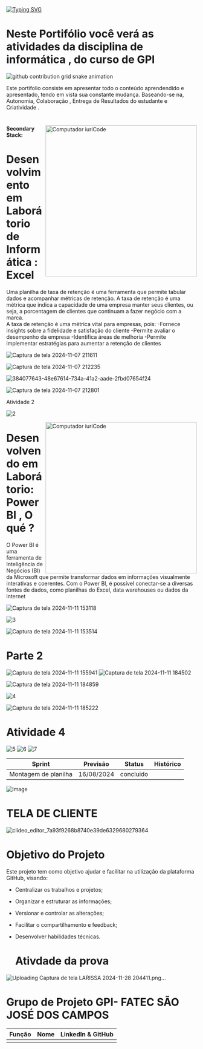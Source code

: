 
  <a href="https://git.io/typing-svg">
    <img src="https://readme-typing-svg.demolab.com?font=Fira+Code&weight=500&size=22&pause=1000&color=FF00F6&center=true&vCenter=true&random=false&width=524&lines=%E2%8A%B9+OLÁ+SOU+LARISSA+E+ESTE+É+O+MEU+REPOSITÓRIO!+%CB%99%E1%B5%95%CB%99+%E2%8A%B9+" alt="Typing SVG">
  </a>
</div>

 # Neste Portifólio você verá as atividades da disciplina de informática , do curso de GPI

<picture align="center">
  <source media="(prefers-color-scheme: dark)" srcset="https://raw.githubusercontent.com/Lari104/LightYagami/output/github-contribution-grid-snake-dark.svg">
  <source media="(prefers-color-scheme: light)" srcset="https://raw.githubusercontent.com/Lari104/LightYagami/output/github-contribution-grid-snake-dark.svg">
  <img align="center" alt="github contribution grid snake animation" src="https://raw.githubusercontent.com/Lari104/LightYagami /output/github-contribution-grid-snake.svg">
</picture>

Este portífolio consiste em apresentar todo o conteúdo aprendendido e apresentado, tendo em vista sua constante mudança.
Baseando-se na, Autonomia, Colaboração , Entrega de Resultados do estudante e Criatividade .

#

 


<img src="https://raw.githubusercontent.com/MicaelliMedeiros/micaellimedeiros/master/image/computer-illustration.png" min-width="400px" max-width="400px" width="400px" align="right" alt="Computador iuriCode">

#### Secondary Stack:





# Desenvolvimento em Laborátorio de Informática : Excel  

Uma planilha de taxa de retenção é uma ferramenta que permite tabular dados e acompanhar métricas de retenção. 
A taxa de retenção é uma métrica que indica a capacidade de uma empresa manter seus clientes, ou seja, a porcentagem de clientes que continuam a fazer negócio com a marca.  
A taxa de retenção é uma métrica vital para empresas, pois:
-Fornece insights sobre a fidelidade e satisfação do cliente
-Permite avaliar o desempenho da empresa
-Identifica áreas de melhoria
-Permite implementar estratégias para aumentar a retenção de clientes



![Captura de tela 2024-11-07 211611](https://github.com/user-attachments/assets/ca56d701-c081-4897-b6eb-1e52a30c86f0)

![Captura de tela 2024-11-07 212235](https://github.com/user-attachments/assets/89328f19-cda6-4729-ac51-6d0344290d40)



![384077643-48e67614-734a-41a2-aade-2fbd07654f24](https://github.com/user-attachments/assets/3489d806-7527-4834-bcae-62663884caba)

![Captura de tela 2024-11-07 212801](https://github.com/user-attachments/assets/69cb6fce-b981-46e2-9ca6-bc1cded58dff)



Atividade 2

![2](https://github.com/user-attachments/assets/9b4afc2d-2814-4422-ad7c-0ac37c12853e)



<img src="https://raw.githubusercontent.com/MicaelliMedeiros/micaellimedeiros/master/image/computer-illustration.png" min-width="400px" max-width="400px" width="400px" align="right" alt="Computador iuriCode">


# Desenvolvendo em Laborátorio:  Power BI , O qué ?

O Power BI é uma ferramenta de Inteligência de Negócios (BI) da Microsoft que permite transformar dados em informações visualmente interativas e coerentes. Com o Power BI, é possível conectar-se a diversas fontes de dados, como planilhas do Excel, data warehouses ou dados da internet 



![Captura de tela 2024-11-11 153118](https://github.com/user-attachments/assets/5bab1f18-38dc-45fe-b646-63053ead7bbe)


![3](https://github.com/user-attachments/assets/b44eb6a5-3983-4ee0-9133-f8ccc5aa4506) 


![Captura de tela 2024-11-11 153514](https://github.com/user-attachments/assets/a0df04db-eedc-472f-8978-168b84451c3d)

# Parte 2 

![Captura de tela 2024-11-11 155941](https://github.com/user-attachments/assets/73dece5a-b57f-4307-ac08-d47c740de438)
![Captura de tela 2024-11-11 184502](https://github.com/user-attachments/assets/9e78de5f-e124-4c71-9c91-2f817a3b5c8b)

![Captura de tela 2024-11-11 184859](https://github.com/user-attachments/assets/3c2c18cb-0754-47bd-b90b-c6367784da01)



![4](https://github.com/user-attachments/assets/82812c05-fa3b-4e6f-93a1-1b304eef3bca)


![Captura de tela 2024-11-11 185222](https://github.com/user-attachments/assets/f4c32df1-73fc-4ecc-84e3-df7e0420a139)



 # Atividade 4 
 
![5](https://github.com/user-attachments/assets/5dd9605d-a947-4538-a9c1-3b09393c3d6d)
![6](https://github.com/user-attachments/assets/77f53918-e7c6-4a6a-992a-7e67d7d1d8b5)
![7](https://github.com/user-attachments/assets/56d54b8b-49b5-4987-8988-60d54545d6ad)



Sprint | Previsão | Status| Histórico|
|------|--------|------|--------|
|Montagem de planilha| 16/08/2024 | concluido|

![image](https://github.com/user-attachments/assets/2e8b05fa-3ea2-484e-9b93-7efa865f3c71)


# TELA DE CLIENTE

![clideo_editor_7a93f9268b8740e39de6329680279364](https://github.com/user-attachments/assets/b022842f-133d-4289-9de4-f0ea3ef57dd9)








# Objetivo do Projeto
Este projeto tem como objetivo ajudar e facilitar na utilização da plataforma GitHub, visando:
* Centralizar os trabalhos e projetos;
* Organizar e estruturar as informações;
* Versionar e controlar as alterações;
* Facilitar o compartilhamento e feedback;
* Desenvolver habilidades técnicas.





  # Ativdade da prova 
![Uploading Captura de tela LARISSA 2024-11-28 204411.png…]()






# Grupo de Projeto GPI- FATEC SÃO JOSÉ DOS CAMPOS
|    Função     | Nome                                  |                                                                                                                                                      LinkedIn & GitHub                                                                                                                                                      |
| :-----------: | :------------------------------------ | :-------------------------------------------------------------------------------------------------------------------------------------------------------------------------------------------------------------------------------------------------------------------------------------------------------------------------: |
      |



